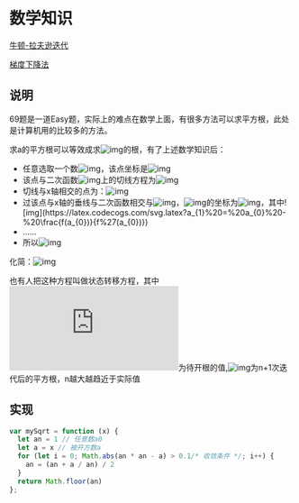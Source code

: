# 数学知识

[牛顿-拉夫逊迭代](https://www.zhihu.com/question/20690553/answer/146104283)

[梯度下降法](https://www.zhihu.com/question/305638940/answer/670034343)

## 说明

69题是一道Easy题，实际上的难点在数学上面，有很多方法可以求平方根，此处是计算机用的比较多的方法。

求a的平方根可以等效成求![img](https://latex.codecogs.com/svg.latex?f(x)%20=%20x^2%20-%20a)的根，有了上述数学知识后：

- 任意选取一个数![img](https://latex.codecogs.com/svg.latex?a_{0})，该点坐标是![img](https://latex.codecogs.com/svg.latex?(a_{0},f(a_{0})))
- 该点与二次函数![img](https://latex.codecogs.com/svg.latex?f(x)%20=%20x^2%20-%20a)上的切线方程为![img](https://latex.codecogs.com/svg.latex?f(x)%20-%20f(a_{0})%20=%20f%27(a_{0})(x%20-%20a_{0}))
- 切线与x轴相交的点为：![img](https://latex.codecogs.com/svg.latex?(a_{0}%20-%20\frac{f(a_{0})}{f%27(a_{0})},%200))
- 过该点与x轴的垂线与二次函数相交与![img](https://latex.codecogs.com/svg.latex?a_{1})，![img](https://latex.codecogs.com/svg.latex?a_{1})的坐标为![img](https://latex.codecogs.com/svg.latex?(a_{1},f(a_{1})))，其中![img](https://latex.codecogs.com/svg.latex?a_{1}%20=%20a_{0}%20-%20\frac{f(a_{0})}{f%27(a_{0})})
- ......
- 所以![img](https://latex.codecogs.com/svg.latex?a_{n+1}%20=%20a_{n}%20-%20\frac{f(a_{n})}{f%27(a_{n})})

化简：![img](https://latex.codecogs.com/svg.latex?a_{n+1}%20=%20a_{n}%20-%20\frac{a_{n}^{2}-a}{2a_{n}}%20=%20\frac{a_{n}+\frac{a}{a_{n}}%20}{2})

也有人把这种方程叫做状态转移方程，其中![img](https://latex.codecogs.com/svg.latex?a)为待开根的值,![img](https://latex.codecogs.com/svg.latex?a_{n+1})为n+1次迭代后的平方根，n越大越趋近于实际值

## 实现

```javascript
var mySqrt = function (x) {
  let an = 1 // 任意数a0
  let a = x // 被开方数a
  for (let i = 0; Math.abs(an * an - a) > 0.1/* 收敛条件 */; i++) {
    an = (an + a / an) / 2
  }
  return Math.floor(an)
};
```

